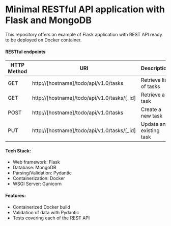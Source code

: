 # Minimal RESTful API application with Flask and MongoDB

This repository offers an example of Flask application with REST API ready to be deployed on  Docker container.


#### RESTful endpoints

| HTTP Method | 	URI                                          | Description             |
|-------------|-----------------------------------------------|-------------------------|
| GET         | http://[hostname]/todo/api/v1.0/tasks	        | Retrieve list of tasks  |
| GET         | 	http://[hostname]/todo/api/v1.0/tasks/[_id]	 | Retrieve a task         |
| POST        | 	http://[hostname]/todo/api/v1.0/tasks	       | Create a new task       |
| PUT         | 	http://[hostname]/todo/api/v1.0/tasks/[_id]	 | Update an existing task |


#### Tech Stack:

* Web framework: Flask
* Database: MongoDB
* Parsing/Validation: Pydantic
* Containerization: Docker
* WSGI Server: Gunicorn

#### Features:

* Containerized Docker build
* Validation of data with Pydantic
* Tests covering each of the REST API
